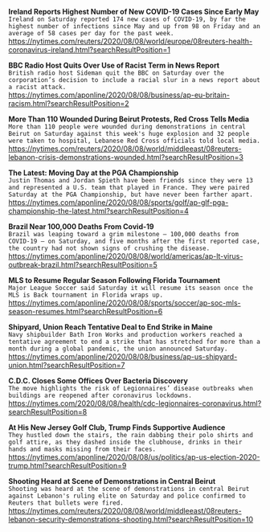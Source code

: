 **Ireland Reports Highest Number of New COVID-19 Cases Since Early May**\
`Ireland on Saturday reported 174 new cases of COVID-19, by far the highest number of infections since May and up from 98 on Friday and an average of 58 cases per day for the past week. `\
https://nytimes.com/reuters/2020/08/08/world/europe/08reuters-health-coronavirus-ireland.html?searchResultPosition=1

**BBC Radio Host Quits Over Use of Racist Term in News Report**\
`British radio host Sideman quit the BBC on Saturday over the corporation’s decision to include a racial slur in a news report about a racist attack.`\
https://nytimes.com/aponline/2020/08/08/business/ap-eu-britain-racism.html?searchResultPosition=2

**More Than 110 Wounded During Beirut Protests, Red Cross Tells Media**\
`More than 110 people were wounded during demonstrations in central Beirut on Saturday against this week's huge explosion and 32 people were taken to hospital, Lebanese Red Cross officials told local media.`\
https://nytimes.com/reuters/2020/08/08/world/middleeast/08reuters-lebanon-crisis-demonstrations-wounded.html?searchResultPosition=3

**The Latest: Moving Day at the PGA Championship**\
`Justin Thomas and Jordan Spieth have been friends since they were 13 and represented a U.S. team that played in France. They were paired Saturday at the PGA Championship, but have never been farther apart.`\
https://nytimes.com/aponline/2020/08/08/sports/golf/ap-glf-pga-championship-the-latest.html?searchResultPosition=4

**Brazil Near 100,000 Deaths From Covid-19**\
`Brazil was leaping toward a grim milestone — 100,000 deaths from COVID-19 — on Saturday, and five months after the first reported case, the country had not shown signs of crushing the disease.`\
https://nytimes.com/aponline/2020/08/08/world/americas/ap-lt-virus-outbreak-brazil.html?searchResultPosition=5

**MLS to Resume Regular Season Following Florida Tournament**\
`Major League Soccer said Saturday it will resume its season once the MLS is Back tournament in Florida wraps up. `\
https://nytimes.com/aponline/2020/08/08/sports/soccer/ap-soc-mls-season-resumes.html?searchResultPosition=6

**Shipyard, Union Reach Tentative Deal to End Strike in Maine**\
`Navy shipbuilder Bath Iron Works and production workers reached a tentative agreement to end a strike that has stretched for more than a month during a global pandemic, the union announced Saturday.`\
https://nytimes.com/aponline/2020/08/08/business/ap-us-shipyard-union.html?searchResultPosition=7

**C.D.C. Closes Some Offices Over Bacteria Discovery**\
`The move highlights the risk of Legionnaires’ disease outbreaks when buildings are reopened after coronavirus lockdowns.`\
https://nytimes.com/2020/08/08/health/cdc-legionnaires-coronavirus.html?searchResultPosition=8

**At His New Jersey Golf Club, Trump Finds Supportive Audience**\
`They hustled down the stairs, the rain dabbing their polo shirts and golf attire, as they dashed inside the clubhouse, drinks in their hands and masks missing from their faces.`\
https://nytimes.com/aponline/2020/08/08/us/politics/ap-us-election-2020-trump.html?searchResultPosition=9

**Shooting Heard at Scene of Demonstrations in Central Beirut**\
`Shooting was heard at the scene of demonstrations in central Beirut against Lebanon's ruling elite on Saturday and police confirmed to Reuters that bullets were fired.`\
https://nytimes.com/reuters/2020/08/08/world/middleeast/08reuters-lebanon-security-demonstrations-shooting.html?searchResultPosition=10

